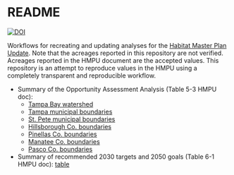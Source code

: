 # README 

[![DOI](https://zenodo.org/badge/226996253.svg)](https://zenodo.org/badge/latestdoi/226996253)

Workflows for recreating and updating analyses for the [Habitat Master Plan Update](https://drive.google.com/file/d/1Hp0l_qtbxp1JxKJoGatdyuANSzQrpL0I/view?usp=drivesdk).  Note that the acreages reported in this repository are not verified.  Acreages reported in the HMPU document are the accepted values.  This repository is an attempt to reproduce values in the HMPU using a completely transparent and reproducible workflow. 

* Summary of the Opportunity Assessment Analysis (Table 5-3 HMPU doc): 
     * [Tampa Bay watershed](https://tbep-tech.github.io/hmpu-workflow/docs/current_table.html)
     * [Tampa municipal boundaries](https://tbep-tech.github.io/hmpu-workflow/docs/current_table_tampa.html)
     * [St. Pete municipal boundaries](https://tbep-tech.github.io/hmpu-workflow/docs/current_table_stpet.html)
     * [Hillsborough Co. boundaries](https://tbep-tech.github.io/hmpu-workflow/docs/current_table_hilco.html)
     * [Pinellas Co. boundaries](https://tbep-tech.github.io/hmpu-workflow/docs/current_table_pinco.html)
     * [Manatee Co. boundaries](https://tbep-tech.github.io/hmpu-workflow/docs/current_table_manco.html)
     * [Pasco Co. boundaries](https://tbep-tech.github.io/hmpu-workflow/docs/current_table_pasco.html)
* Summary of recommended 2030 targets and 2050 goals (Table 6-1 HMPU doc): [table](https://tbep-tech.github.io/hmpu-workflow/docs/target_table)

